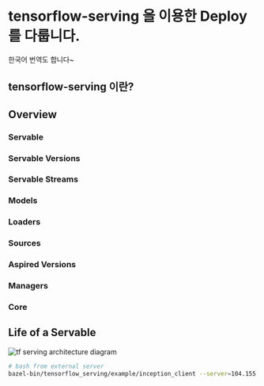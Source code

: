 # tensorflow-serving 을 이용한 Deploy 를 다룹니다.

한국어 번역도 합니다~

## tensorflow-serving 이란?

## Overview

### Servable

### Servable Versions

### Servable Streams

### Models

### Loaders

### Sources

### Aspired Versions

### Managers

### Core

## Life of a Servable

![tf serving architecture diagram](https://www.tensorflow.org/serving/images/serving_architecture.svg)	

```bash
# bash from external server	
bazel-bin/tensorflow_serving/example/inception_client --server=104.155.184.157:9000 --image=/path/to/my_cat_image.jpg
```

